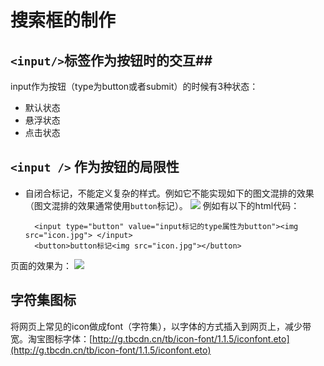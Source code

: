 # 搜索框的制作 #
## `<input/>`标签作为按钮时的交互##
input作为按钮（type为button或者submit）的时候有3种状态：

- 默认状态
- 悬浮状态
- 点击状态

## `<input />` 作为按钮的局限性 ##
- 自闭合标记，不能定义复杂的样式。例如它不能实现如下的图文混排的效果（图文混排的效果通常使用`button`标记）。
![](http://i.imgur.com/AMwN1Mm.jpg)
例如有以下的html代码：


		<input type="button" value="input标记的type属性为button"><img src="icon.jpg"> </input>
		<button>button标记<img src="icon.jpg"></button>
页面的效果为：
![](http://i.imgur.com/NrTcqL8.jpg)

## 字符集图标 ##
将网页上常见的icon做成font（字符集），以字体的方式插入到网页上，减少带宽。淘宝图标字体：[http://g.tbcdn.cn/tb/icon-font/1.1.5/iconfont.eto](http://g.tbcdn.cn/tb/icon-font/1.1.5/iconfont.eto)